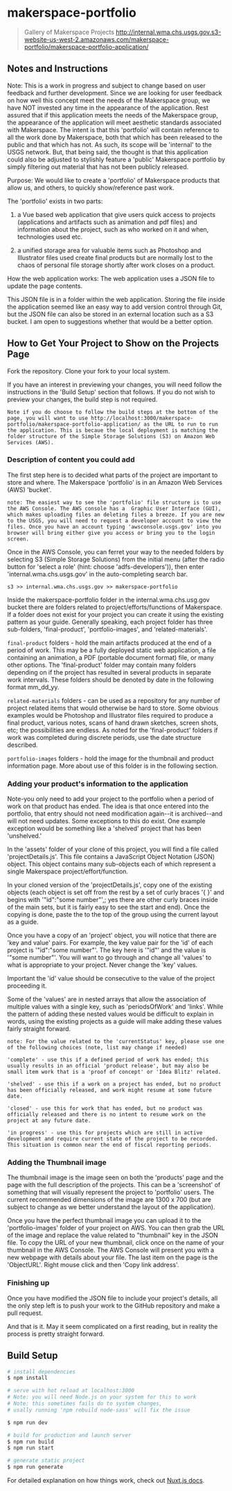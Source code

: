 # makerspace-portfolio

> Gallery of Makerspace Projects
http://internal.wma.chs.usgs.gov.s3-website-us-west-2.amazonaws.com/makerspace-portfolio/makerspace-portfolio-application/


## Notes and Instructions
Note: This is a work in progress and subject to change based on user feedback and further development.
Since we are looking for user feedback on how well this concept meet the needs of the Makerspace
group, we have NOT invested any time in the appearance of the application. Rest assured
that if this application meets the needs of the Makerspace group, the appearance of the 
application will meet aesthetic standards associated with Makerspace. The intent is that 
this 'portfolio' will contain reference to all the work done by Makerspace, both that which has been
released to the public and that which has not. As such, its scope will be 'internal' to
the USGS network. But, that being said, the thought is that this application could also
be adjusted to stylishly feature a 'public' Makerspace portfolio by simply filtering out 
material that has not been publicly released.


Purpose: We would like to create a 'portfolio' of Makerspace products that allow us, and others, to
quickly show/reference past work.
 
The 'portfolio' exists in two parts:
 
 1) a Vue based web application that give users
quick access to projects (applications and artifacts such as animation and pdf files) and information
about the project, such as who worked on it and when, technologies used etc.
 
 2) a unified storage area for valuable items such as Photoshop and Illustrator 
files used create final products but are normally lost to the chaos of personal file storage
shortly after work closes on a product. 

How the web application works:
The web application uses a JSON file to update the page contents. 

This JSON file is in a folder within the web application. Storing the file inside the
application seemed like an easy way to add version control through Git, but
the JSON file can also be stored in an external location such as a S3 bucket. I am 
open to suggestions whether that would be a better option.   

## How to Get Your Project to Show on the Projects Page 
Fork the repository. Clone your fork to your local system. 

If you have an interest in previewing your changes, you will need follow the instructions
in the 'Build Setup' section that follows. If you do not wish to preview your changes, 
the build step is not required. 

`Note if you do choose to follow the build steps at the bottom of the page, you will want to use
http://localhost:3000/makerspace-portfolio/makerspace-portfolio-application/ as the URL to run to
run the application. This is becaue the local deployment is matching the folder structure of the Simple Storage Solutions (S3)
on Amazon Web Services (AWS).`

### Description of content you could add

The first step here is to decided what parts of the project are important to store and 
where. The Makerspace 'portfolio' is in an Amazon Web Services (AWS) 'bucket'.

`note: The easiest way to see the 'portfolio' file structure is to use the AWS Console. The AWS console has a 
Graphic User Interface (GUI), which makes uploading files an deleting files a breeze. If you are
new to the USGS, you will need to request a developer account to view the files. Once you have an account
typing 'awsconsole.usgs.gov' into you browser will bring either give you access or bring you to the login screen. `

Once in the AWS Console, you can ferret your way to the needed folders by selecting S3 (Simple Storage Solutions)
from the initial menu (after the radio button for 'select a role' (hint: choose 'adfs-developers')), then enter 'internal.wma.chs.usgs.gov' in the 
auto-completing search bar.

`s3 >> internal.wma.chs.usgs.gov >> makerspace-portfolio`

Inside the makerspace-portfolio folder in the internal.wma.chs.usg.gov bucket there are folders related to project/efforts/functions of Makerspace.
If a folder does not exist for your project you can create it using the existing pattern as
your guide. Generally speaking, each project folder has three sub-folders, 'final-product',
'portfolio-images', and 'related-materials'.

`final-product` folders - hold the main artifacts produced at the end of a period of work. 
This may be a fully deployed static web application, a file containing an animation, a 
PDF (portable document format) file, or many other options. The 'final-product' folder may
contain many folders depending on if the project has resulted in several products in
separate work intervals. These folders should be denoted by date in the following format mm_dd_yy.

`related-materials` folders - can be used as a repository for any number of project related
items that would otherwise be hard to store. Some obvious examples would be Photoshop and 
Illustrator files required to produce a final product, various notes, scans of hand drawn sketches,
screen shots, etc; the possibilities are endless. As noted for the 'final-product' folders
if work was completed during discrete periods, use the date structure described. 

`portfolio-images` folders - hold the image for the thumbnail and product information
page. More about use of this folder is in the following section.

### Adding your product's information to the application 

Note-you only need to add your project to the portfolio when a period of work on that product
has ended. The idea is that once entered into the portfolio, that entry should not need
modification again--it is archived--and will not need updates. Some exceptions to
this do exist. One example exception would be something like a 'shelved' project that has been 'unshelved.'  

In the 'assets' folder of your clone of this project, you will find a file called 'projectDetails.js'. This file contains
a JavaScript Object Notation (JSON) object. This object contains many sub-objects
each of which represent a single Makerspace project/effort/function.
 
In your cloned version of the 'projectDetails.js', copy one of the existing objects (each object is set off from 
the rest by a set of curly braces '{ }' and begins with '"id":"some number"',; yes there are other curly braces inside of the 
main sets, but it is fairly easy to see the start and end). Once the copying is done, paste the to the top of the
group using the current layout as a guide. 

Once you have a copy of an 'project' object, you will notice that there are 'key and value' pairs.
For example, the key value pair for the 'id' of each project is '"id":"some number"'. The
key here is '"id"' and the value is '"some number"'. You will want to go through and 
change all 'values' to what is appropriate to your project. Never change the 'key' values. 

Important the 'id' value should be consecutive to the value of the project proceeding it.

Some of the 'values' are in nested arrays that allow the association of multiple values with a single key, such as
'periodsOfWork' and 'links'. While the pattern of adding these nested values would be difficult to explain in words, using the existing
projects as a guide will make adding these values fairly straight forward. 

`note: For the value related to the 'currentStatus' key, please use one of the following choices (note, list may change if needed)`

`'complete' - use this if a defined period of work has ended; this usually results in an official 'product release', but may also be small item work that is a 'proof of concept' or 'Idea Blitz' related.` 

`'shelved' - use this if a work on a project has ended, but no product has been officially released, and work might resume at some future date.`

`'closed' - use this for work that has ended, but no product was officially released and there is no intent to resume work on the project at any future date.`

`'in progress' - use this for projects which are still in active development and require current state of the project to be recorded. This situation is common near the end of fiscal reporting periods.`

### Adding the Thumbnail image

The thumbnail image is the image seen on both the 'products' page and the page with the 
full description of the projects. This can be a 'screenshot' of something that will visually
represent the project to 'portfolio' users. The current recommended dimensions of the 
image are 1300 x 700 (but are subject to change as we better understand the layout of the application).

Once you have the perfect thumbnail image you can upload it to the 'portfolio-images' folder of your
project on AWS. You can then grab the URL of the image and replace the value related to 
"thumbnail" key in the JSON file. To copy the URL of your new thumbnail, click once on the name 
of your thumbnail in the AWS Console. The AWS Console will present you with a new webpage with details 
about your file. The last item on the page is the 'ObjectURL'. Right mouse click and then 'Copy link
address'.

### Finishing up

Once you have modified the JSON file to include your project's details, all the only step left is 
to push your work to the GitHub repository and make a pull request. 

And that is it. May it seem complicated on a first reading, but in reality the process is pretty straight forward.   

 
## Build Setup

```bash
# install dependencies
$ npm install

# serve with hot reload at localhost:3000
# Note: you will need Node.js on your system for this to work
# Note: this sometimes fails do to system changes, 
# usally running 'npm rebuild node-sass' will fix the issue

$ npm run dev

# build for production and launch server
$ npm run build
$ npm run start

# generate static project
$ npm run generate
```

For detailed explanation on how things work, check out [Nuxt.js docs](https://nuxtjs.org).
